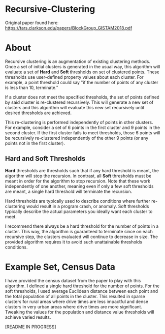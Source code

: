 # Recursive-Clustering
Original paper found here: https://tars.clarkson.edu/papers/BlockGroup_GISTAM2018.pdf

# About
Recursive clustering is an augmentation of existing clustering methods. Once a set of initial clusters is generated in the usual way, this algorithm will evaluate a set of **Hard** and **Soft** thresholds on set of clustered points. These thresholds use user-defined property values about each cluster. For example, a point threshold could say "if the number of points of any cluster is less than 10, terminate." 

If a cluster does not meet the specified thresholds, the set of points defined by said cluster is re-clustered recursively. This will generate a new set of clusters and this algorithm will evaluate this new set recursively until desired thresholds are achieved.

This re-clustering is performed independently of points in other clusters. For example, consider a set of 6 points in the first cluster and 9 points in the second cluster. If the first cluster fails to meet thresholds, those 6 points will be recursively re-clustered independently of the other 9 points (or any points not in the first cluster).

## Hard and Soft Thresholds
**Hard** thresholds are thresholds such that if any hard threshold is meant, the algorithm will stop the recursion. In contrast, all **Soft** thresholds must be meant in order for the algorithm to stop recursion. Note that these work independently of one another, meaning even if only a few soft thresholds are meant, a single hard threshold will terminate the recursion. 

Hard thresholds are typically used to describe conditions where further re-clustering would result in a program crash, or anomaly. Soft thresholds typically describe the actual parameters you ideally want each cluster to meet.

I recommend there always be a hard threshold for the number of points in a cluster. This way, the algorithm is guaranteed to terminate since on each recursive step, the clusters evaluated will continue to decrease in size. The provided algorithm requires it to avoid such unattainable thresholds conditions.

# Example Set, Census Data
I have provided the census dataset from the paper to play with this algorithm. I defined a single hard threshold for the number of points. For the soft thresholds, I used average Euclidean distance between each point and the total population of all points in the cluster. This resulted in sparse clusters for rural areas where drive times are less impactful and dense clusters in very urban areas where drive times are more significant. Tweaking the values for the population and distance value thresholds will achieve varied results.

[README IN PROGRESS]

